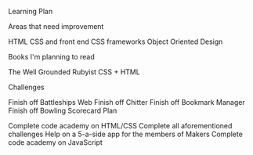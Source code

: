 Learning Plan

Areas that need improvement

HTML
CSS and front end CSS frameworks
Object Oriented Design

Books I'm planning to read

The Well Grounded Rubyist
CSS + HTML

Challenges

Finish off Battleships Web
Finish off Chitter
Finish off Bookmark Manager
Finish off Bowling Scorecard
Plan

Complete code academy on HTML/CSS
Complete all aforementioned challenges
Help on a 5-a-side app for the members of Makers
Complete code academy on JavaScript
